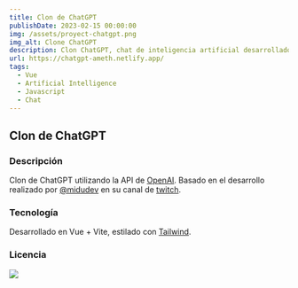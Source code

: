 ```yaml
---
title: Clon de ChatGPT
publishDate: 2023-02-15 00:00:00
img: /assets/proyect-chatgpt.png
img_alt: Clone ChatGPT
description: Clon ChatGPT, chat de inteligencia artificial desarrollado por OpenAI utilizando su API para interactuar con ella.
url: https://chatgpt-ameth.netlify.app/
tags:
  - Vue
  - Artificial Intelligence
  - Javascript
  - Chat
---
```


## Clon de ChatGPT

### Descripción

Clon de ChatGPT utilizando la API de [OpenAI](https://openai.com). Basado en el desarrollo realizado por [@midudev](https://midu.dev) en su canal de [twitch](https://www.twitch.tv/videos/1738061046).

### Tecnología

Desarrollado en Vue + Vite, estilado con [Tailwind](https://tailwindcss.com/).

### Licencia

![](https://img.shields.io/badge/licence-MIT-green)